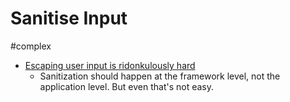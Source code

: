 Sanitise Input
==============

#complex

* [Escaping user input is ridonkulously hard](https://codeofhonor.substack.com/p/escaping-user-input-is-ridonkulously)
    * Sanitization should happen at the framework level, not the application level. But even that's not easy.
